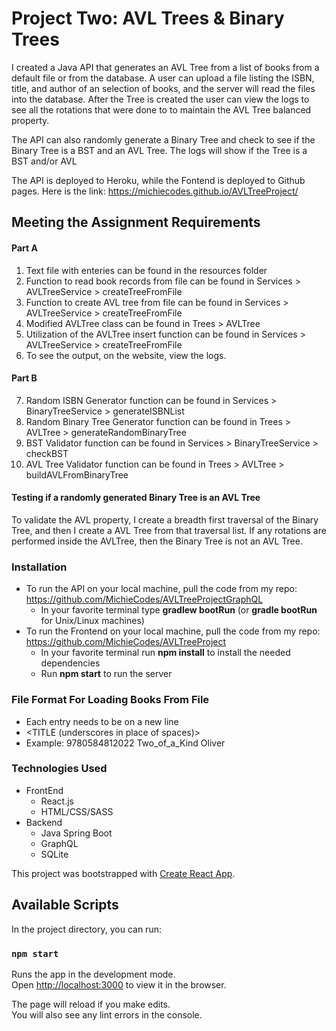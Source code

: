 # Project Two: AVL Trees & Binary Trees
I created a Java API that generates an AVL Tree from a list of books from a default file or from the database. A user can upload a file listing the ISBN, title, and author of an selection of books, and the server will read the files into the database. After the Tree is created the user can view the logs to see all the rotations that were done to to maintain the AVL Tree balanced property.

The API can also randomly generate a Binary Tree and check to see if the Binary Tree is a BST and an AVL Tree. The logs will show if the Tree is a BST and/or AVL

The API is deployed to Heroku, while the Fontend is deployed to Github pages. Here is the link: https://michiecodes.github.io/AVLTreeProject/

## Meeting the Assignment Requirements
#### Part A
1. Text file with enteries can be found in the resources folder
2. Function to read book records from file can be found in Services > AVLTreeService > createTreeFromFile
3. Function to create AVL tree from file can be found in Services > AVLTreeService > createTreeFromFile
4. Modified AVLTree class can be found in Trees > AVLTree
5. Utilization of the AVLTree insert function can be found in Services > AVLTreeService > createTreeFromFile
6. To see the output, on the website, view the logs.

#### Part B
7. Random ISBN Generator function can be found in Services > BinaryTreeService > generateISBNList
8. Random Binary Tree Generator function can be found in Trees > AVLTree > generateRandomBinaryTree
9. BST Validator function can be found in Services > BinaryTreeService > checkBST
10. AVL Tree Validator function can be found in Trees > AVLTree > buildAVLFromBinaryTree

#### Testing if a randomly generated Binary Tree is an AVL Tree
To validate the AVL property, I create a breadth first traversal of the Binary Tree, and then I create a AVL Tree from that traversal list. If any rotations are performed inside the AVLTree, then the Binary Tree is not an AVL Tree.

### Installation
- To run the API on your local machine, pull the code from my repo: https://github.com/MichieCodes/AVLTreeProjectGraphQL
    - In your favorite terminal type **gradlew bootRun** (or **gradle bootRun** for Unix/Linux machines)
- To run the Frontend on your local machine, pull the code from my repo: https://github.com/MichieCodes/AVLTreeProject
    - In your favorite terminal run **npm install** to install the needed dependencies
    - Run **npm start** to run the server

### File Format For Loading Books From File
- Each entry needs to be on a new line
- <ISBN> <TITLE (underscores in place of spaces)> <Author>
- Example: 9780584812022 Two_of_a_Kind Oliver

### Technologies Used
- FrontEnd
    - React.js
    - HTML/CSS/SASS
- Backend
    - Java Spring Boot
    - GraphQL
    - SQLite

This project was bootstrapped with [Create React App](https://github.com/facebook/create-react-app).

## Available Scripts

In the project directory, you can run:

### `npm start`

Runs the app in the development mode.<br />
Open [http://localhost:3000](http://localhost:3000) to view it in the browser.

The page will reload if you make edits.<br />
You will also see any lint errors in the console.

